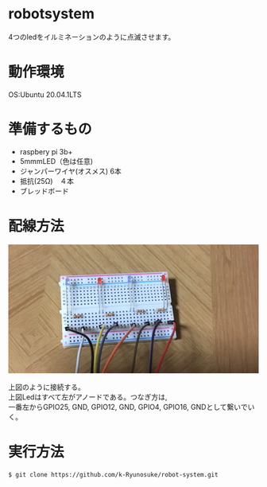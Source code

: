 # robotsystem
4つのledをイルミネーションのように点滅させます。
# 動作環境
OS:Ubuntu 20.04.1LTS
# 準備するもの
* raspbery pi 3b+  
* 5mmmLED（色は任意)  
* ジャンパーワイヤ(オスメス) 6本  
* 抵抗(25Ω)　４本    
* ブレッドボード  
# 配線方法
 <img src= "https://github.com/k-Ryunosuke/robot-system/blob/main/195941.png" width="700" > 
 
 上図のように接続する。  
 上図Ledはすべて左がアノードである。つなぎ方は,  
 一番左からGPIO25, GND, GPIO12, GND, GPIO4, GPIO16, GNDとして繋いでいく。 
# 実行方法
```bash
$ git clone https://github.com/k-Ryunosuke/robot-system.git
```
